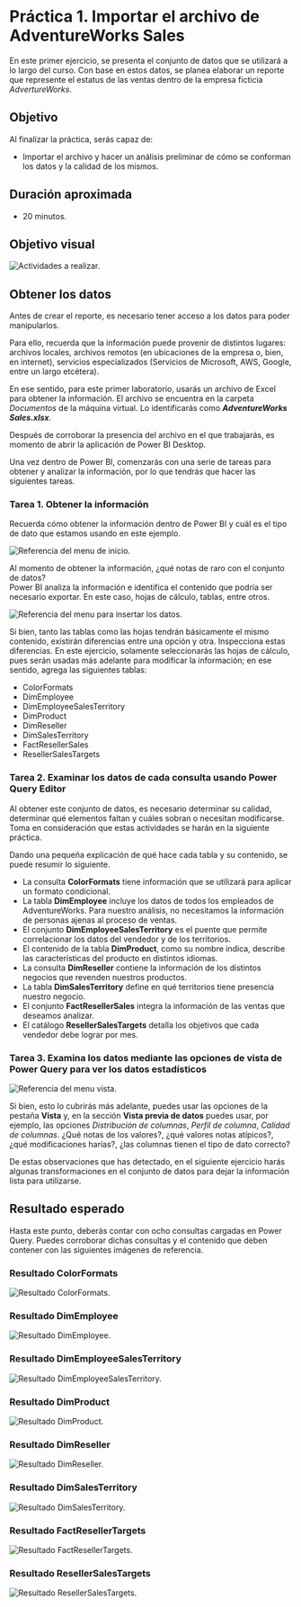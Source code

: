# Práctica 1. Importar el archivo de AdventureWorks Sales 

En este primer ejercicio, se presenta el conjunto de datos que se utilizará a lo largo del curso. Con base en estos datos, se planea elaborar un reporte que represente el estatus de las ventas dentro de la empresa ficticia *AdvertureWorks*.

## Objetivo
Al finalizar la práctica, serás capaz de:
- Importar el archivo y hacer un análisis preliminar de cómo se conforman los datos y la calidad de los mismos.

## Duración aproximada

- 20 minutos.

## Objetivo visual

![Actividades a realizar.](./imgs/Diagrama%20Ejercicio%201.png)

## Obtener los datos

Antes de crear el reporte, es necesario tener acceso a los datos para poder manipularlos.

Para ello, recuerda que la información puede provenir de distintos lugares: archivos locales, archivos remotos (en ubicaciones de la empresa o, bien, en internet), servicios especializados (Servicios de Microsoft, AWS, Google, entre un largo etcétera).

En ese sentido, para este primer laboratorio, usarás un archivo de Excel para obtener la información. El archivo se encuentra en la carpeta _Documentos_ de la máquina virtual. Lo identificarás como _**AdventureWorks Sales.xlsx**_.

Después de corroborar la presencia del archivo en el que trabajarás, es momento de abrir la aplicación de Power BI Desktop.

Una vez dentro de Power BI, comenzarás con una serie de tareas para obtener y analizar la información, por lo que tendrás que hacer las siguientes tareas.

### Tarea 1. Obtener la información

Recuerda cómo obtener la información dentro de Power BI y cuál es el tipo de dato que estamos usando en este ejemplo.

![Referencia del menu de inicio.](./imgs/Lab-11.png)

Al momento de obtener la información, ¿qué notas de raro con el conjunto de datos?  
Power BI analiza la información e identifica el contenido que podría ser necesario exportar. En este caso, hojas de cálculo, tablas, entre otros.

![Referencia del menu para insertar los datos.](./imgs/Lab-12.png)


Si bien, tanto las tablas como las hojas tendrán básicamente el mismo contenido, existirán diferencias entre una opción y otra. Inspecciona estas diferencias. En este ejercicio, solamente seleccionarás las hojas de cálculo, pues serán usadas más adelante para modificar la información; en ese sentido, agrega las siguientes tablas:
- ColorFormats
- DimEmployee
- DimEmployeeSalesTerritory
- DimProduct
- DimReseller
- DimSalesTerritory
- FactResellerSales
- ResellerSalesTargets

### Tarea 2. Examinar los datos de cada consulta usando Power Query Editor

Al obtener este conjunto de datos, es necesario determinar su calidad, determinar qué elementos faltan y cuáles sobran o necesitan modificarse. Toma en consideración que estas actividades se harán en la siguiente práctica.

Dando una pequeña explicación de qué hace cada tabla y su contenido, se puede resumir lo siguiente. 
- La consulta **ColorFormats** tiene información que se utilizará para aplicar un formato condicional.  
- La tabla **DimEmployee** incluye los datos de todos los empleados de AdventureWorks. Para nuestro análisis, no necesitamos la información de personas ajenas al proceso de ventas.  
- El conjunto **DimEmployeeSalesTerritory** es el puente que permite correlacionar los datos del vendedor y de los territorios.  
- El contenido de la tabla **DimProduct**, como su nombre indica, describe las características del producto en distintos idiomas.  
- La consulta  **DimReseller** contiene la información de los distintos negocios que revenden nuestros productos.  
- La tabla **DimSalesTerritory** define en qué territorios tiene presencia nuestro negocio.  
- El conjunto **FactResellerSales** integra la información de las ventas que deseamos analizar.  
- El catálogo **ResellerSalesTargets** detalla los objetivos que cada vendedor debe lograr por mes.    


### Tarea 3. Examina los datos mediante las opciones de vista de Power Query para ver los datos estadísticos

![Referencia del menu vista.](./imgs/Lab-13.png)

Si bien, esto lo cubrirás más adelante, puedes usar las opciones de la pestaña **Vista** y, en la sección **Vista previa de datos** puedes usar, por ejemplo, las opciones _Distribución de columnas_, _Perfil de columna_, _Calidad de columnas_. ¿Qué notas de los valores?, ¿qué valores notas atípicos?, ¿qué modificaciones harías?, ¿las columnas tienen el tipo de dato correcto?

De estas observaciones que has detectado, en el siguiente ejercicio harás algunas transformaciones en el conjunto de datos para dejar la información lista para utilizarse.

## Resultado esperado

Hasta este punto, deberás contar con ocho consultas cargadas en Power Query. Puedes corroborar dichas consultas y el contenido que deben contener con las siguientes imágenes de referencia.

### Resultado ColorFormats
![Resultado ColorFormats.](./imgs/Lab-14.png)
### Resultado DimEmployee
![Resultado DimEmployee.](./imgs/Lab-15.png)
### Resultado DimEmployeeSalesTerritory
![Resultado DimEmployeeSalesTerritory.](./imgs/Lab-16.png)
### Resultado DimProduct
![Resultado DimProduct.](./imgs/Lab-17.png)
### Resultado DimReseller
![Resultado DimReseller.](./imgs/Lab-18.png)
### Resultado DimSalesTerritory
![Resultado DimSalesTerritory.](./imgs/Lab-19.png)
### Resultado FactResellerTargets
![Resultado FactResellerTargets.](./imgs/Lab-110.png)
### Resultado ResellerSalesTargets
![Resultado ResellerSalesTargets.](./imgs/Lab-111.png)
